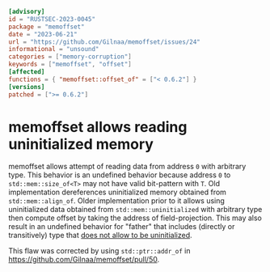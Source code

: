 ```toml
[advisory]
id = "RUSTSEC-2023-0045"
package = "memoffset"
date = "2023-06-21"
url = "https://github.com/Gilnaa/memoffset/issues/24"
informational = "unsound"
categories = ["memory-corruption"]
keywords = ["memoffset", "offset"]
[affected]
functions = { "memoffset::offset_of" = ["< 0.6.2"] }
[versions]
patched = [">= 0.6.2"]
```

# memoffset allows reading uninitialized memory
memoffset allows attempt of reading data from address `0` with arbitrary type. This behavior is an undefined behavior because address `0` to `std::mem::size_of<T>` may not have valid bit-pattern with `T`. Old implementation dereferences uninitialized memory obtained from `std::mem::align_of`. Older implementation prior to it allows using uninitialized data obtained from `std::mem::uninitialized` with arbitrary type then compute offset by taking the address of field-projection. This may also result in an undefined behavior for "father" that includes (directly or transitively) type that [does not allow to be uninitialized](https://doc.rust-lang.org/nightly/reference/behavior-considered-undefined.html).

This flaw was corrected by using `std::ptr::addr_of` in <https://github.com/Gilnaa/memoffset/pull/50>.
